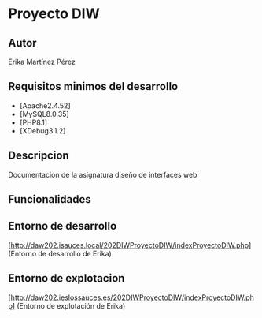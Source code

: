 # Proyecto DIW
## Autor
Erika Martínez Pérez
## Requisitos minimos del desarrollo
- [Apache2.4.52]
- [MySQL8.0.35]
- [PHP8.1]
- [XDebug3.1.2]
## Descripcion
Documentacion de la asignatura diseño de interfaces web
## Funcionalidades
## Entorno de desarrollo
[http://daw202.isauces.local/202DIWProyectoDIW/indexProyectoDIW.php]
(Entorno de desarrollo de Erika)
## Entorno de explotacion
[http://daw202.ieslossauces.es/202DIWProyectoDIW/indexProyectoDIW.php]
(Entorno de explotación de Erika)